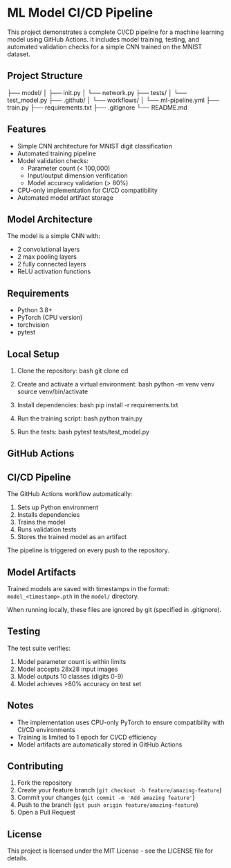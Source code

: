 # ML Model CI/CD Pipeline

This project demonstrates a complete CI/CD pipeline for a machine learning model using GitHub Actions. It includes model training, testing, and automated validation checks for a simple CNN trained on the MNIST dataset.

## Project Structure
├── model/
│ ├── init.py
│ └── network.py
├── tests/
│ └── test_model.py
├── .github/
│ └── workflows/
│ └── ml-pipeline.yml
├── train.py
├── requirements.txt
├── .gitignore
└── README.md
## Features

- Simple CNN architecture for MNIST digit classification
- Automated training pipeline
- Model validation checks:
  - Parameter count (< 100,000)
  - Input/output dimension verification
  - Model accuracy validation (> 80%)
- CPU-only implementation for CI/CD compatibility
- Automated model artifact storage

## Model Architecture

The model is a simple CNN with:
- 2 convolutional layers
- 2 max pooling layers
- 2 fully connected layers
- ReLU activation functions

## Requirements

- Python 3.8+
- PyTorch (CPU version)
- torchvision
- pytest

## Local Setup

1. Clone the repository:
bash
git clone <repository-url>
cd <repository-name>

2. Create and activate a virtual environment:
bash
python -m venv venv
source venv/bin/activate

3. Install dependencies:
bash
pip install -r requirements.txt

4. Run the training script:
bash
python train.py

5. Run the tests:
bash
pytest tests/test_model.py

## GitHub Actions


## CI/CD Pipeline

The GitHub Actions workflow automatically:
1. Sets up Python environment
2. Installs dependencies
3. Trains the model
4. Runs validation tests
5. Stores the trained model as an artifact

The pipeline is triggered on every push to the repository.

## Model Artifacts

Trained models are saved with timestamps in the format: `model_<timestamp>.pth` in the `model/` directory.  


When running locally, these files are ignored by git (specified in .gitignore).

## Testing

The test suite verifies:
1. Model parameter count is within limits
2. Model accepts 28x28 input images
3. Model outputs 10 classes (digits 0-9)
4. Model achieves >80% accuracy on test set

## Notes

- The implementation uses CPU-only PyTorch to ensure compatibility with CI/CD environments
- Training is limited to 1 epoch for CI/CD efficiency
- Model artifacts are automatically stored in GitHub Actions

## Contributing

1. Fork the repository
2. Create your feature branch (`git checkout -b feature/amazing-feature`)
3. Commit your changes (`git commit -m 'Add amazing feature'`)
4. Push to the branch (`git push origin feature/amazing-feature`)
5. Open a Pull Request

## License

This project is licensed under the MIT License - see the LICENSE file for details.